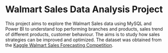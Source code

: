 # Walmart Sales Data Analysis Project



This project aims to explore the Walmart Sales data using MySQL and Power BI to understand top performing branches and products, sales trend  of different products, customer behaviour. The aims is to study how sales strategies can be improved and optimized. The dataset was obtained from the [Kaggle Walmart Sales Forecasting Competition](https://www.kaggle.com/c/walmart-recruiting-store-sales-forecasting).
